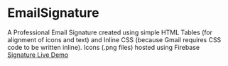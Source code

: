 # EmailSignature
A Professional Email Signature created using simple HTML Tables (for alignment of icons and text) and Inline CSS (because Gmail requires CSS code to be written inline). Icons (.png files) hosted using Firebase
<br>
<a href="https://firebasestorage.googleapis.com/v0/b/signature-b8932.appspot.com/o/NewSignFinal.html?alt=media&token=b6965cda-65c7-4756-97b9-ad458ca38f80">Signature Live Demo</a>
